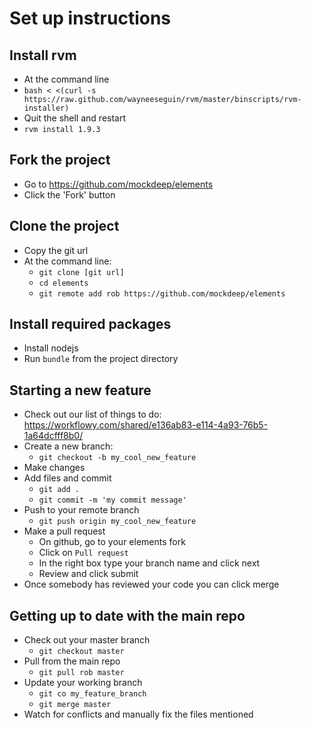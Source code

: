 Set up instructions
===================

Install rvm
-----------
* At the command line
* `bash < <(curl -s https://raw.github.com/wayneeseguin/rvm/master/binscripts/rvm-installer)`
* Quit the shell and restart
* `rvm install 1.9.3`

Fork the project
----------------
* Go to https://github.com/mockdeep/elements
* Click the 'Fork' button

Clone the project
-----------------
* Copy the git url
* At the command line:
  * `git clone [git url]`
  * `cd elements`
  * `git remote add rob https://github.com/mockdeep/elements`

Install required packages
-------------------------
* Install nodejs
* Run `bundle` from the project directory

Starting a new feature
----------------------
* Check out our list of things to do:
  https://workflowy.com/shared/e136ab83-e114-4a93-76b5-1a64dcfff8b0/
* Create a new branch:
  * `git checkout -b my_cool_new_feature`
* Make changes
* Add files and commit
  * `git add .`
  * `git commit -m 'my commit message'`
* Push to your remote branch
  * `git push origin my_cool_new_feature`
* Make a pull request
  * On github, go to your elements fork
  * Click on `Pull request`
  * In the right box type your branch name and click next
  * Review and click submit
* Once somebody has reviewed your code you can click merge

Getting up to date with the main repo
-------------------------------------
* Check out your master branch
  * `git checkout master`
* Pull from the main repo
  * `git pull rob master`
* Update your working branch
  * `git co my_feature_branch`
  * `git merge master`
* Watch for conflicts and manually fix the files mentioned
